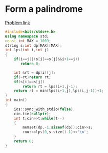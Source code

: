 # Form a palindrome

[Problem link](https://practice.geeksforgeeks.org/problems/form-a-palindrome/0)

```cpp
#include<bits/stdc++.h>
using namespace std;
const int MAX = 1009;
string s;int dp[MAX][MAX];
int lps(int i,int j)
{
    if(i==j||(s[i]==s[j]&&i+1==j))
       return 0;

    int &rt = dp[i][j];
    if(~rt)return rt;
    if(s[i]==s[j])
        return rt = lps(i+1,j-1);
    return rt = min(lps(i+1,j),lps(i,j-1))+1;
}
int main()
{
    ios::sync_with_stdio(false);
    cin.tie(nullptr);
    int t;cin>>t;while(t--)
    {
        memset(dp,-1,sizeof(dp));cin>>s;
        cout<<lps(0,s.size()-1)<<'\n';
    }
    return 0;
}
```
